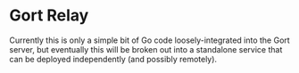 # Gort Relay

Currently this is only a simple bit of Go code loosely-integrated into the Gort server, but eventually this will be broken out into a standalone service that can be deployed independently (and possibly remotely).
